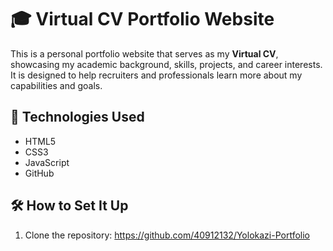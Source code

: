# 🎓 Virtual CV Portfolio Website

This is a personal portfolio website that serves as my **Virtual CV**, showcasing my academic background, skills, projects, and career interests. It is designed to help recruiters and professionals learn more about my capabilities and goals.

## 🚀 Technologies Used

- HTML5
- CSS3
- JavaScript
- GitHub

## 🛠️ How to Set It Up

1. Clone the repository:
   https://github.com/40912132/Yolokazi-Portfolio
